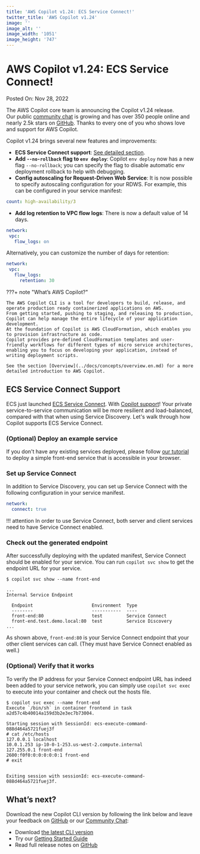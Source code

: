 ```yaml
---
title: 'AWS Copilot v1.24: ECS Service Connect!'
twitter_title: 'AWS Copilot v1.24'
image: ''
image_alt: ''
image_width: '1051'
image_height: '747'
---
```


# AWS Copilot v1.24: ECS Service Connect!

Posted On: Nov 28, 2022

The AWS Copilot core team is announcing the Copilot v1.24 release.   
Our public [сommunity сhat](https://gitter.im/aws/copilot-cli) is growing and has over 350 people online and nearly 2.5k stars on [GitHub](http://github.com/aws/copilot-cli/).
Thanks to every one of you who shows love and support for AWS Copilot.

Copilot v1.24 brings several new features and improvements:

- **ECS Service Connect support**: [See detailed section](#ecs-service-connect-support).
- **Add `--no-rollback` flag to `env deploy`**: Copilot `env deploy` now has a new flag `--no-rollback`; you can specify the flag to disable automatic env deployment rollback to help with debugging.
- **Config autoscaling for Request-Driven Web Service**: It is now possible to specify autoscaling configuration for your RDWS. For example, this can be configured in your service manifest:
```yaml
count: high-availability/3
```
- **Add log retention to VPC flow logs**: There is now a default value of 14 days.
 ```yaml
network:
  vpc:
    flow_logs: on
 ```
 Alternatively, you can customize the number of days for retention:
 ```yaml
network:
  vpc:
    flow_logs:
      retention: 30
 ```


???+ note "What’s AWS Copilot?"

    The AWS Copilot CLI is a tool for developers to build, release, and operate production ready containerized applications on AWS.
    From getting started, pushing to staging, and releasing to production, Copilot can help manage the entire lifecycle of your application development.
    At the foundation of Copilot is AWS CloudFormation, which enables you to provision infrastructure as code.
    Copilot provides pre-defined CloudFormation templates and user-friendly workflows for different types of micro service architectures,
    enabling you to focus on developing your application, instead of writing deployment scripts.

    See the section [Overview](../docs/concepts/overview.en.md) for a more detailed introduction to AWS Copilot.

## ECS Service Connect Support
ECS just launched [ECS Service Connect](https://docs.aws.amazon.com/AmazonECS/latest/developerguide/service-connect.html). With [Copilot support](../docs/developing/svc-to-svc-communication.en.md#service-connect)! Your private service-to-service communication will be more resilient and load-balanced, compared with that when using Service Discovery. Let's walk through how Copilot supports ECS Service Connect.

### (Optional) Deploy an example service
If you don't have any existing services deployed, please follow [our tutorial](../docs/getting-started/first-app-tutorial.en.md) to deploy a simple front-end service that is accessible in your browser.

### Set up Service Connect
In addition to Service Discovery, you can set up Service Connect with the following configuration in your service manifest.

```yaml
network:
  connect: true
```

!!! attention
    In order to use Service Connect, both server and client services need to have Service Connect enabled.

### Check out the generated endpoint
After successfully deploying with the updated manifest, Service Connect should be enabled for your service. You can run `copilot svc show` to get the endpoint URL for your service.

```
$ copilot svc show --name front-end

...
Internal Service Endpoint

  Endpoint                      Environment  Type
  --------                      -----------  ----
  front-end:80                  test         Service Connect
  front-end.test.demo.local:80  test         Service Discovery
...
```
As shown above, `front-end:80` is your Service Connect endpoint that your other client services can call. (They must have Service Connect enabled as well.)

### (Optional) Verify that it works
To verify the IP address for your Service Connect endpoint URL has indeed been added to your service network, you can simply use `copilot svc exec` to execute into your container and check out the hosts file.

```
$ copilot svc exec --name front-end
Execute `/bin/sh` in container frontend in task a2d57c4b40014a159d3b2e3ec7b73004.

Starting session with SessionId: ecs-execute-command-088d464a5721fuej3f
# cat /etc/hosts
127.0.0.1 localhost
10.0.1.253 ip-10-0-1-253.us-west-2.compute.internal
127.255.0.1 front-end
2600:f0f0:0:0:0:0:0:1 front-end
# exit


Exiting session with sessionId: ecs-execute-command-088d464a5721fuej3f.
```

## What’s next?

Download the new Copilot CLI version by following the link below and leave your feedback on [GitHub](https://github.com/aws/copilot-cli/) or our [Community Chat](https://gitter.im/aws/copilot-cli):

- Download [the latest CLI version](../docs/getting-started/install.en.md)
- Try our [Getting Started Guide](../docs/getting-started/first-app-tutorial.en.md)
- Read full release notes on [GitHub](https://github.com/aws/copilot-cli/releases/tag/v1.24.0)
